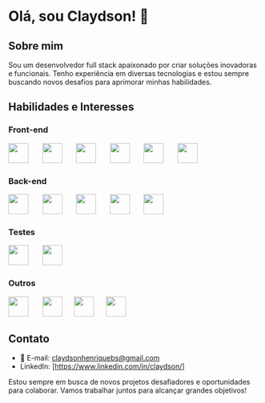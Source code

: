 # Olá, sou Claydson! 👋

## Sobre mim

Sou um desenvolvedor full stack apaixonado por criar soluções inovadoras e funcionais.
Tenho experiência em diversas tecnologias e estou sempre buscando novos desafios para aprimorar minhas habilidades.

## Habilidades e Interesses

### Front-end
<picture>
   <source><img src="https://cdn.jsdelivr.net/gh/devicons/devicon/icons/css3/css3-original.svg" width="40" height="40" /></source>  &nbsp;&nbsp;&nbsp;&nbsp;&nbsp; <source>  <img src="https://cdn.jsdelivr.net/gh/devicons/devicon/icons/html5/html5-original.svg" width="40" height="40" /> </source> &nbsp;&nbsp;&nbsp;&nbsp;&nbsp;  <source> <img src="https://cdn.jsdelivr.net/gh/devicons/devicon/icons/javascript/javascript-original.svg"   width="40" height="40"/></source>  &nbsp;&nbsp;&nbsp;&nbsp;&nbsp;  <source> <img src="https://cdn.jsdelivr.net/gh/devicons/devicon/icons/typescript/typescript-original.svg" width="40" height="40" /> </source> &nbsp;&nbsp;&nbsp;&nbsp;&nbsp;  <source><img src="https://cdn.jsdelivr.net/gh/devicons/devicon/icons/react/react-original.svg" width="40" height="40"/></source>  &nbsp;&nbsp;&nbsp;&nbsp;&nbsp;  <source><img src="https://cdn.jsdelivr.net/gh/devicons/devicon/icons/redux/redux-original.svg" width="40" height="40"/></source>

</picture>



### Back-end

<img src="https://cdn.jsdelivr.net/gh/devicons/devicon/icons/nodejs/nodejs-original.svg"  width="40" height="40"/>  &nbsp;&nbsp;&nbsp;&nbsp;&nbsp; <img src="https://cdn.jsdelivr.net/gh/devicons/devicon/icons/express/express-original.svg" width="40" height="40" /> &nbsp;&nbsp;&nbsp;&nbsp;&nbsp;  <img src="https://cdn.jsdelivr.net/gh/devicons/devicon/icons/sequelize/sequelize-original.svg"  width="40" height="40"/>  &nbsp;&nbsp;&nbsp;&nbsp;&nbsp;  <img src="https://cdn.jsdelivr.net/gh/devicons/devicon/icons/mysql/mysql-original.svg"  width="40" height="40"/>  &nbsp;&nbsp;&nbsp;&nbsp;&nbsp;  <img src="https://cdn.jsdelivr.net/gh/devicons/devicon/icons/typescript/typescript-original.svg" width="40" height="40" />

### Testes
<img src="https://cdn.jsdelivr.net/gh/devicons/devicon/icons/jest/jest-plain.svg" width="40" height="40" /> &nbsp;&nbsp;&nbsp;&nbsp;&nbsp;   <img src="https://cdn.jsdelivr.net/gh/devicons/devicon/icons/mocha/mocha-plain.svg" width="40" height="40" />


### Outros

<img src="https://cdn.jsdelivr.net/gh/devicons/devicon/icons/npm/npm-original-wordmark.svg" width="40" height="40" /> &nbsp;&nbsp;&nbsp;&nbsp;&nbsp; <img loading="lazy" src="https://cdn.jsdelivr.net/gh/devicons/devicon/icons/git/git-original.svg" width="40" height="40"/> &nbsp;&nbsp;&nbsp;&nbsp;&nbsp;<img src="https://cdn.jsdelivr.net/gh/devicons/devicon/icons/github/github-original.svg"  width="40" height="40"/> &nbsp;&nbsp;&nbsp;&nbsp;&nbsp;<img src="https://cdn.jsdelivr.net/gh/devicons/devicon/icons/docker/docker-original.svg"  width="40" height="40"/>

## Contato

- 📧 E-mail: claydsonhenriquebs@gmail.com
- LinkedIn: [https://www.linkedin.com/in/claydson/]

Estou sempre em busca de novos projetos desafiadores e oportunidades para colaborar. Vamos trabalhar juntos para alcançar grandes objetivos!
